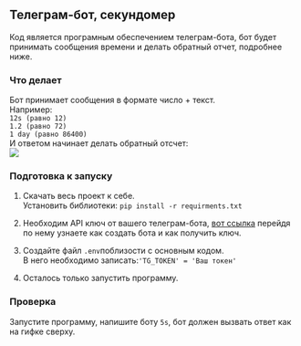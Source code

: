 ## Телеграм-бот, секундомер
Код является програмным
обеспечением телеграм-бота, бот будет принимать сообщения времени и делать обратный отчет, подробнее ниже.
### Что делает
Бот принимает сообщения в формате число + текст.\
Например:\
```12s (равно 12)```\
```1.2 (равно 72)``` \
```1 day (равно 86400)```\
И ответом начинает делать обратный отсчет:\
![](5_s.gif)
### Подготовка к запуску
1. Скачать весь проект к себе.  
Установить библиотеки:
```pip install -r requirments.txt```
  

3. Необходим API ключ от вашего телеграм-бота, [вот ссылка](https://way23.ru/%D1%80%D0%B5%D0%B3%D0%B8%D1%81%D1%82%D1%80%D0%B0%D1%86%D0%B8%D1%8F-%D0%B1%D0%BE%D1%82%D0%B0-%D0%B2-telegram.html)
перейдя по нему узнаете как создать бота и как получить ключ. 


4. Создайте файл ```.env```поблизости с основным кодом. \
В него необходимо записать:```'TG_TOKEN' = 'Ваш токен'```


5. Осталось только запустить программу.
### Проверка
Запустите программу, напишите боту ```5s```, бот должен вызвать ответ как на гифке сверху.
